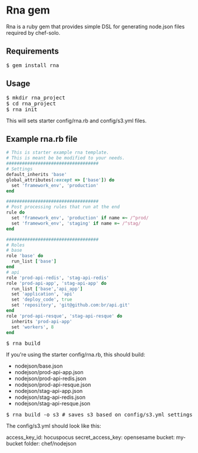 Rna gem
===========

Rna is a ruby gem that provides simple DSL for generating node.json files required by chef-solo.

Requirements
------------

<pre>
$ gem install rna
</pre>

Usage
------------

<pre>
$ mkdir rna_project
$ cd rna_project
$ rna init
</pre>

This will sets starter config/rna.rb and config/s3.yml files.

Example rna.rb file
------------

```ruby
# This is starter example rna template.
# This is meant be be modified to your needs.
###################################
# Settings
default_inherits 'base'
global_attributes(:except => ['base']) do
  set 'framework_env', 'production'
end

###################################
# Post processing rules that run at the end
rule do
  set 'framework_env', 'production' if name =~ /^prod/
  set 'framework_env', 'staging' if name =~ /^stag/
end

###################################
# Roles
# base
role 'base' do
  run_list ['base']
end
# api
role 'prod-api-redis', 'stag-api-redis'
role 'prod-api-app', 'stag-api-app' do
  run_list ['base','api_app']
  set 'application', 'api'
  set 'deploy_code', true
  set 'repository', 'git@github.com:br/api.git'
end
role 'prod-api-resque', 'stag-api-resque' do
  inherits 'prod-api-app'
  set 'workers', 8
end
```

<pre>
$ rna build
</pre>

If you're using the starter config/rna.rb, this should build:

* nodejson/base.json
* nodejson/prod-api-app.json
* nodejson/prod-api-redis.json
* nodejson/prod-api-resque.json
* nodejson/stag-api-app.json
* nodejson/stag-api-redis.json
* nodejson/stag-api-resque.json

<pre>
$ rna build -o s3 # saves s3 based on config/s3.yml settings
</pre>

The config/s3.yml should look like this:

access_key_id: hocuspocus
secret_access_key: opensesame
bucket: my-bucket
folder: chef/nodejson
